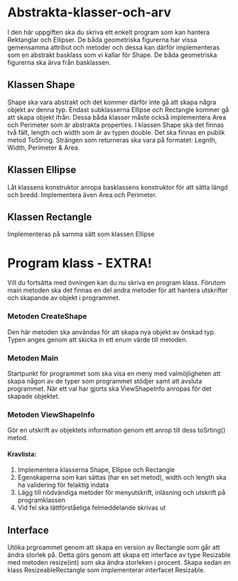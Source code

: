 # Abstrakta-klasser-och-arv

I den här uppgiften ska du skriva ett enkelt program som kan hantera Rektanglar och Ellipser. De båda geometriska figurerna har vissa gemensamma attribut och metoder och dessa kan därför implementeras som en abstrakt basklass som vi kallar för Shape. De båda geometriska figurerna ska ärva från basklassen. 

## Klassen Shape
Shape ska vara abstrakt och det kommer därför inte gå att skapa några objekt av denna typ. Endast subklasserna Ellipse och Rectangle kommer gå att skapa objekt ifrån. Dessa båda klasser måste också implementera Area och Perimeter som är abstrakta properties. 
I klassen Shape ska det finnas två fält, length och width som är av typen double. Det ska finnas en publik metod ToString. Strängen som returneras ska vara på formatet: Legnth, Width, Perimeter & Area.

## Klassen Ellipse
Låt klassens konstruktor anropa basklassens konstruktor för att sätta längd och bredd. Implementera även Area och Perimeter.

## Klassen Rectangle
Implementeras på samma sätt som klassen Ellipse

# Program klass - EXTRA!
Vill du fortsätta med övningen kan du nu skriva en program klass. Förutom main metoden ska det finnas en del andra metoder för att hantera utskrifter och skapande av objekt i programmet. 

### Metoden CreateShape
Den här metoden ska användas för att skapa nya objekt av önskad typ. Typen anges genom att skicka in ett enum värde till metoden. 

### Metoden Main
Startpunkt för programmet som ska visa en meny med valmöjligheten att skapa någon av de typer som programmet stödjer samt att avsluta programmet. När ett val har gjorts ska ViewShapeInfo anropas för det skapade objektet.

### Metoden ViewShapeInfo
Gör en utskrift av objektets information genom ett anrop till dess toSrting() metod.

#### Kravlista:
1. Implementera klasserna Shape, Ellipse och Rectangle
2. Egenskaperna som kan sättas (har en set metod), width och length ska ha validering för felaktig indata
3. Lägg till nödvändiga metoder för menyutskrift, inläsning och utskrift på programklassen
4. Vid fel ska lättförståeliga felmeddelande skrivas ut

## Interface
Utöka prgroammet genom att skapa en version av Rectangle som går att ändra storlek på. Detta görs genom att skapa ett interface av type Resizable med metoden resize(int) som ska ändra storleken i procent. 
Skapa sedan en klass ResizeableRectangle som implementerar interfacet Resizable.
